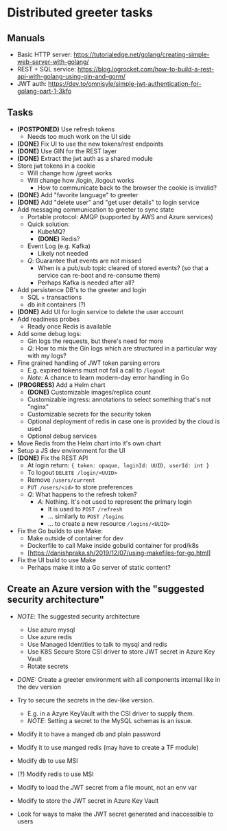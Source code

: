 # Distributed greeter tasks

## Manuals

- Basic HTTP server: https://tutorialedge.net/golang/creating-simple-web-server-with-golang/
- REST + SQL service: https://blog.logrocket.com/how-to-build-a-rest-api-with-golang-using-gin-and-gorm/ 
- JWT auth: https://dev.to/omnisyle/simple-jwt-authentication-for-golang-part-1-3kfo

## Tasks

- **(POSTPONED)** Use refresh tokens
  - Needs too much work on the UI side
- **(DONE)** Fix UI to use the new tokens/rest endpoints
- **(DONE)** Use GIN for the REST layer
- **(DONE)** Extract the jwt auth as a shared module
- Store jwt tokens in a cookie
  - Will change how /greet works
  - Will change how /login, /logout works
    - How to communicate back to the browser the cookie is invalid?
- **(DONE)** Add "favorite language" to greeter
- **(DONE)** Add "delete user" and "get user details" to login service
- Add messaging communication to greeter to sync state
  - Portable protocol: AMQP (supported by AWS and Azure services)
  - Quick solution:
    - KubeMQ?
    - **(DONE)** Redis?
  - Event Log (e.g. Kafka)
    - Likely not needed
  - *Q*: Guarantee that events are not missed
    - When is a pub/sub topic cleared of stored events? (so that a service can re-boot and re-consume them)
    - Perhaps Kafka is needed after all?
- Add persistence DB's to the greeter and login
  - SQL + transactions
  - db init containers (?)
- **(DONE)** Add UI for login service to delete the user account
- Add readiness probes
  - Ready once Redis is available
- Add some debug logs:
  - Gin logs the requests, but there's need for more
  - *Q*: How to mix the Gin logs which are structured in a particular way with my logs?
- Fine grained handling of JWT token parsing errors
  - E.g. expired tokens must not fail a call to `/logout`
  - *Note*: A chance to learn modern-day error handling in Go
- **(PROGRESS)** Add a Helm chart
  - **(DONE)** Customizable images/replica count
  - Customizable ingress: annotations to select something that's not "nginx"
  - Customizable secrets for the security token
  - Optional deployment of redis in case one is provided by the cloud is used
  - Optional debug services
- Move Redis from the Helm chart into it's own chart
- Setup a JS dev environment for the UI
- **(DONE)** Fix the REST API
  - At login return: `{ token: opaque, loginId: UUID, userId: int }`
  - To logout `DELETE /login/<UUID>`
  - Remove `/users/current`
  - `PUT /users/<id>` to store preferences
  - *Q*: What happens to the refresh token?
    - *A*: Nothing. It's not used to represent the primary login
      - It is used to `POST /refresh`
      - ... similarly to `POST /logins`
      - ... to create a new resource `/logins/<UUID>`
- Fix the Go builds to use Make:
  - Make outside of container for dev
  - Dockerfile to call Make inside gobuild container for prod/k8s
  - [https://danishpraka.sh/2019/12/07/using-makefiles-for-go.html]
- Fix the UI build to use Make
  - Perhaps make it into a Go server of static content?

## Create an Azure version with the "suggested security architecture"

- *NOTE*: The suggested security architecture
  - Use azure mysql
  - Use azure redis
  - Use Managed Identities to talk to mysql and redis
  - Use K8S Secure Store CSI driver to store JWT secret in Azure Key Vault
  - Rotate secrets

- *DONE:* Create a greeter environment with all components internal like in the dev version
- Try to secure the secrets in the dev-like version.
  - E.g. in a Azyre KeyVault with the CSI driver to supply them.
  - *NOTE*: Setting a secret to the MySQL schemas is an issue.
- Modify it to have a manged db and plain password
- Modify it to use manged redis (may have to create a TF module)
- Modify db to use MSI
- (?) Modify redis to use MSI
- Modify to load the JWT secret from a file mount, not an env var
- Modify to store the JWT secret in Azure Key Vault
- Look for ways to make the JWT secret generated and inaccessible to users
